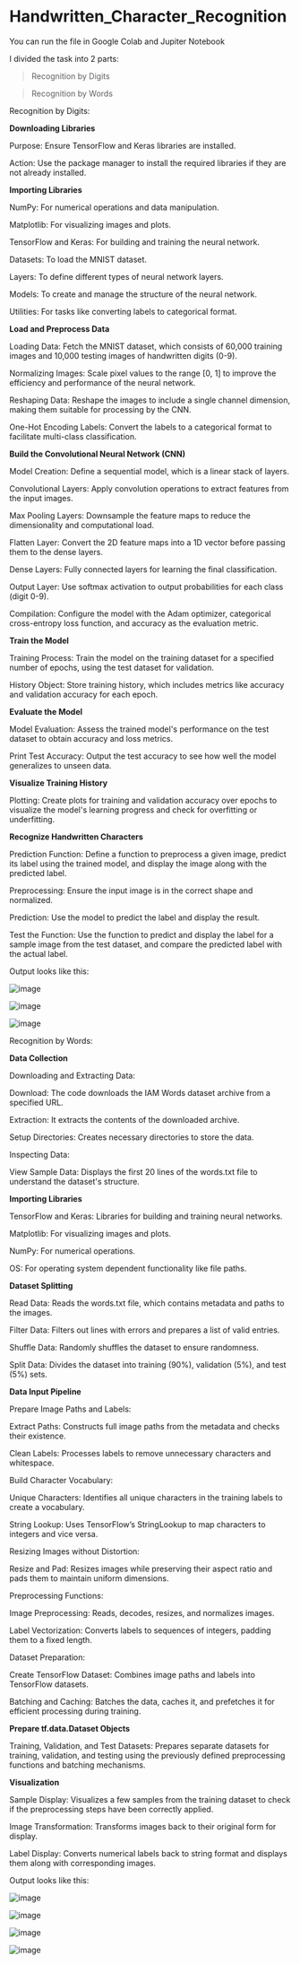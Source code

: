 # Handwritten_Character_Recognition

You can run the file in Google Colab and Jupiter Notebook

I divided the task into 2 parts:
> Recognition by Digits

> Recognition by Words

Recognition by Digits:


**Downloading Libraries**

Purpose: Ensure TensorFlow and Keras libraries are installed.

Action: Use the package manager to install the required libraries if they are not already installed.


**Importing Libraries**

NumPy: For numerical operations and data manipulation.

Matplotlib: For visualizing images and plots.

TensorFlow and Keras: For building and training the neural network.

Datasets: To load the MNIST dataset.

Layers: To define different types of neural network layers.

Models: To create and manage the structure of the neural network.

Utilities: For tasks like converting labels to categorical format.


**Load and Preprocess Data**

Loading Data: Fetch the MNIST dataset, which consists of 60,000 training images and 10,000 testing images of handwritten digits (0-9).

Normalizing Images: Scale pixel values to the range [0, 1] to improve the efficiency and performance of the neural network.

Reshaping Data: Reshape the images to include a single channel dimension, making them suitable for processing by the CNN.

One-Hot Encoding Labels: Convert the labels to a categorical format to facilitate multi-class classification.


**Build the Convolutional Neural Network (CNN)**

Model Creation: Define a sequential model, which is a linear stack of layers.

Convolutional Layers: Apply convolution operations to extract features from the input images.

Max Pooling Layers: Downsample the feature maps to reduce the dimensionality and computational load.

Flatten Layer: Convert the 2D feature maps into a 1D vector before passing them to the dense layers.

Dense Layers: Fully connected layers for learning the final classification.

Output Layer: Use softmax activation to output probabilities for each class (digit 0-9).

Compilation: Configure the model with the Adam optimizer, categorical cross-entropy loss function, and accuracy as the evaluation metric.


**Train the Model**

Training Process: Train the model on the training dataset for a specified number of epochs, using the test dataset for validation.

History Object: Store training history, which includes metrics like accuracy and validation accuracy for each epoch.


**Evaluate the Model**

Model Evaluation: Assess the trained model's performance on the test dataset to obtain accuracy and loss metrics.

Print Test Accuracy: Output the test accuracy to see how well the model generalizes to unseen data.


**Visualize Training History**

Plotting: Create plots for training and validation accuracy over epochs to visualize the model's learning progress and check for overfitting or underfitting.


**Recognize Handwritten Characters**

Prediction Function: Define a function to preprocess a given image, predict its label using the trained model, and display the image along with the predicted label.

Preprocessing: Ensure the input image is in the correct shape and normalized.

Prediction: Use the model to predict the label and display the result.

Test the Function: Use the function to predict and display the label for a sample image from the test dataset, and compare the predicted label with the actual label.


Output looks like this:

![image](https://github.com/user-attachments/assets/4340a39a-a393-4687-ba5b-756f7cc53311)

![image](https://github.com/user-attachments/assets/47ada4a3-9e5b-4269-8c74-10fa800ca618)

![image](https://github.com/user-attachments/assets/fd0eb541-8c80-421f-8802-50ae442e902f)

Recognition by Words:


**Data Collection**

Downloading and Extracting Data:

Download: The code downloads the IAM Words dataset archive from a specified URL.

Extraction: It extracts the contents of the downloaded archive.

Setup Directories: Creates necessary directories to store the data.

Inspecting Data:

View Sample Data: Displays the first 20 lines of the words.txt file to understand the dataset's structure.


**Importing Libraries**

TensorFlow and Keras: Libraries for building and training neural networks.

Matplotlib: For visualizing images and plots.

NumPy: For numerical operations.

OS: For operating system dependent functionality like file paths.


**Dataset Splitting**

Read Data: Reads the words.txt file, which contains metadata and paths to the images.

Filter Data: Filters out lines with errors and prepares a list of valid entries.

Shuffle Data: Randomly shuffles the dataset to ensure randomness.

Split Data: Divides the dataset into training (90%), validation (5%), and test (5%) sets.


**Data Input Pipeline**

Prepare Image Paths and Labels:

Extract Paths: Constructs full image paths from the metadata and checks their existence.

Clean Labels: Processes labels to remove unnecessary characters and whitespace.

Build Character Vocabulary:

Unique Characters: Identifies all unique characters in the training labels to create a vocabulary.

String Lookup: Uses TensorFlow’s StringLookup to map characters to integers and vice versa.

Resizing Images without Distortion:

Resize and Pad: Resizes images while preserving their aspect ratio and pads them to maintain uniform dimensions.

Preprocessing Functions:

Image Preprocessing: Reads, decodes, resizes, and normalizes images.

Label Vectorization: Converts labels to sequences of integers, padding them to a fixed length.

Dataset Preparation:

Create TensorFlow Dataset: Combines image paths and labels into TensorFlow datasets.

Batching and Caching: Batches the data, caches it, and prefetches it for efficient processing during training.


**Prepare tf.data.Dataset Objects**

Training, Validation, and Test Datasets: Prepares separate datasets for training, validation, and testing using the previously defined preprocessing functions and batching mechanisms.


**Visualization**

Sample Display: Visualizes a few samples from the training dataset to check if the preprocessing steps have been correctly applied.

Image Transformation: Transforms images back to their original form for display.

Label Display: Converts numerical labels back to string format and displays them along with corresponding images.


Output looks like this:

![image](https://github.com/user-attachments/assets/ab619e61-f4db-4b7c-843a-74faec534e69)

![image](https://github.com/user-attachments/assets/5708553f-b200-407d-8822-ed69fe15e89b)

![image](https://github.com/user-attachments/assets/091e5680-095f-495d-9076-8cb9aa3a0d47)

![image](https://github.com/user-attachments/assets/7b662a8b-18ff-4313-b880-46311d986a4b)
